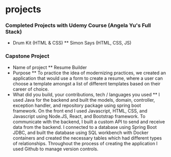 # projects

### Completed Projects with Udemy Course (Angela Yu's Full Stack)
* Drum Kit (HTML & CSS)
** Simon Says (HTML, CSS, JS)

### Capstone Project
* Name of project
** Resume Builder
* Purpose
** To practice the idea of modernizing practices, we created an application that would use a form to create a resume, where a user can choose a template amongst a list of different templates based on their career of choice.
* What did you build, your contributions, tech / languages you used
** I used Java for the backend and built the models, domain, controller, exception handler, and repository package using spring boot framework. On the front end I used Javascript, HTML, CSS, and Javascript using Node.JS, React, and Bootstrap framework. To communicate with the backend, I built a custom API to send and receive data from the backend. I connected to a database using Spring Boot JDBC, and built the database using SQL workbench with Docker containers and created the necessary tables which had different types of relationships. Throughout the process of creating the application I used Github to manage version controls.
